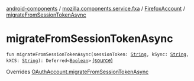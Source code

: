 [android-components](../../index.md) / [mozilla.components.service.fxa](../index.md) / [FirefoxAccount](index.md) / [migrateFromSessionTokenAsync](./migrate-from-session-token-async.md)

# migrateFromSessionTokenAsync

`fun migrateFromSessionTokenAsync(sessionToken: `[`String`](https://kotlinlang.org/api/latest/jvm/stdlib/kotlin/-string/index.html)`, kSync: `[`String`](https://kotlinlang.org/api/latest/jvm/stdlib/kotlin/-string/index.html)`, kXCS: `[`String`](https://kotlinlang.org/api/latest/jvm/stdlib/kotlin/-string/index.html)`): Deferred<`[`Boolean`](https://kotlinlang.org/api/latest/jvm/stdlib/kotlin/-boolean/index.html)`>` [(source)](https://github.com/mozilla-mobile/android-components/blob/master/components/service/firefox-accounts/src/main/java/mozilla/components/service/fxa/FirefoxAccount.kt#L165)

Overrides [OAuthAccount.migrateFromSessionTokenAsync](../../mozilla.components.concept.sync/-o-auth-account/migrate-from-session-token-async.md)

